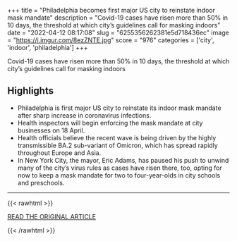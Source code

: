 +++
title = "Philadelphia becomes first major US city to reinstate indoor mask mandate"
description = "Covid-19 cases have risen more than 50% in 10 days, the threshold at which city’s guidelines call for masking indoors"
date = "2022-04-12 08:17:08"
slug = "6255356262381e5d718436ec"
image = "https://i.imgur.com/8ezZNTE.jpg"
score = "976"
categories = ['city', 'indoor', 'philadelphia']
+++

Covid-19 cases have risen more than 50% in 10 days, the threshold at which city’s guidelines call for masking indoors

## Highlights

- Philadelphia is first major US city to reinstate its indoor mask mandate after sharp increase in coronavirus infections.
- Health inspectors will begin enforcing the mask mandate at city businesses on 18 April.
- Health officials believe the recent wave is being driven by the highly transmissible BA.2 sub-variant of Omicron, which has spread rapidly throughout Europe and Asia.
- In New York City, the mayor, Eric Adams, has paused his push to unwind many of the city’s virus rules as cases have risen there, too, opting for now to keep a mask mandate for two to four-year-olds in city schools and preschools.

---

{{< rawhtml >}}
  <p class="article-category">
    <a target="_blank" href="https://www.theguardian.com/us-news/2022/apr/11/philadelphia-indoor-mask-mandate-covid">READ THE ORIGINAL ARTICLE</a>
  </p>
{{< /rawhtml >}}
